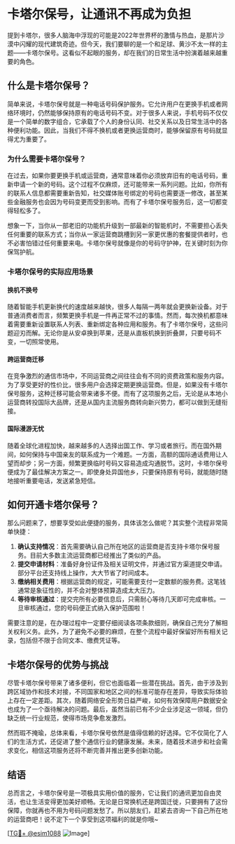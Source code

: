 # 卡塔尔保号，让通讯不再成为负担

提到卡塔尔，很多人脑海中浮现的可能是2022年世界杯的激情与热血，是那片沙漠中闪耀的现代建筑奇迹。但今天，我们要聊的是一个和足球、黄沙不太一样的主题——卡塔尔保号。这看似不起眼的服务，却在我们的日常生活中扮演着越来越重要的角色。

## 什么是卡塔尔保号？

简单来说，卡塔尔保号就是一种电话号码保护服务。它允许用户在更换手机或者网络环境时，仍然能够保持原有的电话号码不变。对于很多人来说，手机号码不仅仅是一个简单的数字组合，它承载了个人的身份认同、社交关系以及日常生活中的各种便利功能。因此，当我们不得不换机或者更换运营商时，能够保留原有号码就显得尤为重要了。

### 为什么需要卡塔尔保号？

在过去，如果你要更换手机或运营商，通常意味着你必须放弃旧有的电话号码，重新申请一个新的号码。这个过程不仅麻烦，还可能带来一系列问题。比如，你所有的联系人信息都需要重新告知，社交媒体账号绑定的号码也需要逐一修改，甚至某些金融服务也会因为号码变更而受到影响。而有了卡塔尔保号服务后，这一切都变得轻松多了。

想象一下，当你从一部老旧的功能机升级到一部最新的智能机时，不需要担心丢失任何重要的联系方式；当你从一家运营商跳槽到另一家更优惠的套餐提供者时，也不必害怕错过任何重要来电。卡塔尔保号就像是你的号码守护神，在关键时刻为你保驾护航。

### 卡塔尔保号的实际应用场景

#### 换机不换号

随着智能手机更新换代的速度越来越快，很多人每隔一两年就会更换新设备。对于普通消费者而言，频繁更换手机是一件再正常不过的事情。然而，每次换机都意味着需要重新设置联系人列表、重新绑定各种应用和服务。有了卡塔尔保号，这些问题迎刃而解。无论你是从安卓换到苹果，还是从直板机换到折叠屏，只要号码不变，一切照常使用。

#### 跨运营商迁移

在竞争激烈的通信市场中，不同运营商之间往往会有不同的资费政策和服务内容。为了享受更好的性价比，很多用户会选择定期更换运营商。但是，如果没有卡塔尔保号服务，这种迁移可能会带来诸多不便。而有了这项服务之后，无论是从本地小运营商转投国际大品牌，还是从国内主流服务商转向新兴势力，都可以做到无缝衔接。

#### 国际漫游无忧

随着全球化进程加快，越来越多的人选择出国工作、学习或者旅行。而在国外期间，如何保持与中国亲友的联系成为一个难题。一方面，高额的国际通话费用让人望而却步；另一方面，频繁更换临时号码又容易造成沟通脱节。这时，卡塔尔保号便成为了最佳解决方案之一。即使身处异国他乡，只要保持原有号码，就能随时随地接听重要电话，发送紧急短信。

## 如何开通卡塔尔保号？

那么问题来了，想要享受如此便捷的服务，具体该怎么做呢？其实整个流程非常简单快捷：

1. **确认支持情况**：首先需要确认自己所在地区的运营商是否支持卡塔尔保号服务。目前大多数主流运营商都已经推出了类似的产品。
2. **提交申请材料**：准备好身份证件及相关证明文件，并通过官方渠道提交申请。部分平台还支持线上操作，大大节省了时间成本。
3. **缴纳相关费用**：根据运营商的规定，可能需要支付一定数额的服务费。这笔钱通常是象征性的，并不会对整体预算造成太大压力。
4. **等待审核通过**：提交完所有必要信息后，只需耐心等待几天即可完成审核。一旦审核通过，您的号码便正式纳入保护范围啦！

需要注意的是，在办理过程中一定要仔细阅读各项条款细则，确保自己充分了解相关权利义务。此外，为了避免不必要的麻烦，在整个流程中最好保留好所有相关记录，包括但不限于合同文本、缴费凭证等。

## 卡塔尔保号的优势与挑战

尽管卡塔尔保号带来了诸多便利，但它也面临着一些潜在挑战。首先，由于涉及到跨区域协作和技术对接，不同国家和地区之间的标准可能存在差异，导致实际体验上存在一定差距。其次，随着网络安全形势日益严峻，如何有效保障用户数据安全也成为了一个亟待解决的问题。最后，虽然当前已有不少企业涉足这一领域，但仍缺乏统一行业规范，使得市场竞争愈发激烈。

然而瑕不掩瑜，总体来看，卡塔尔保号依然是值得信赖的好选择。它不仅简化了人们的生活方式，还促进了整个通信行业的健康发展。未来，随着技术进步和社会需求变化，相信这项服务还将不断完善并推出更多创新功能。

## 结语

总而言之，卡塔尔保号是一项极具实用价值的服务，它让我们的通讯更加自由灵活，也让生活变得更加美好顺畅。无论是日常换机还是跨国迁徙，只要拥有了这份保障，你就再也不用为号码问题发愁了。所以朋友们，赶紧去咨询一下自己所在地的运营商吧！说不定下一个享受到这项福利的就是你哦~

[[TG💪+ @esim1088](https://t.me/s/esim1088) ![Image](https://i.postimg.cc/4NQfJmqS/Snipaste-2025-05-13-00-14-12.png)]